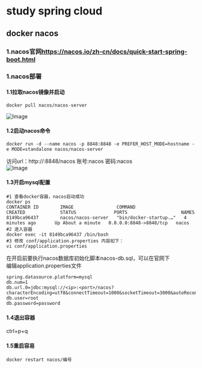 # study spring cloud  
## docker nacos  
### 1.nacos官网<https://nacos.io/zh-cn/docs/quick-start-spring-boot.html>   
### 1.nacos部署  
#### 1.1拉取nacos镜像并启动  
````
docker pull nacos/nacos-server  
````
![Image](https://github.com/lxg6370592/lxg_study_cloud/blob/main/Image/2022051911082451.png?raw=true)  
#### 1.2启动nacos命令  
````
docker run -d --name nacos -p 8848:8848 -e PREFER_HOST_MODE=hostname -e MODE=standalone nacos/nacos-server
````
访问url：http://:8848/nacos 账号:nacos 密码:nacos  
![Image](https://github.com/lxg6370592/lxg_study_cloud/blob/main/Image/2022051911082452.png?raw=true)  
#### 1.3开启mysql配置  
````
#1 查看docker容器，nacos启动成功
docker ps
CONTAINER ID        IMAGE                COMMAND                  CREATED             STATUS              PORTS                    NAMES
8149bca96437        nacos/nacos-server   "bin/docker-startup.…"   4 minutes ago       Up About a minute   0.0.0.0:8848->8848/tcp   nacos
#2 进入容器
docker exec -it 8149bca96437 /bin/bash
#3 修改 conf/application.properties 内容如下：
vi conf/application.properties
````
在开启前要执行nacos数据库初始化脚本nacos-db.sql，可以在官网下  
编辑application.properties文件  
````
spring.datasource.platform=mysql
db.num=1
db.url.0=jdbc:mysql://<ip>:<port>/nacos?characterEncoding=utf8&connectTimeout=1000&socketTimeout=3000&autoReconnect=true
db.user=root
db.password=password
````
#### 1.4退出容器  
ctrl+p+q  
#### 1.5重启容易  
````
docker restart nacos/编号
````
